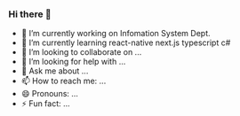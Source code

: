 ### Hi there 👋

- 🔭 I’m currently working on Infomation System Dept.
- 🌱 I’m currently learning react-native next.js typescript c#
- 👯 I’m looking to collaborate on ...
- 🤔 I’m looking for help with ...
- 💬 Ask me about ...
- 📫 How to reach me: ...
- 😄 Pronouns: ...
- ⚡ Fun fact: ...

